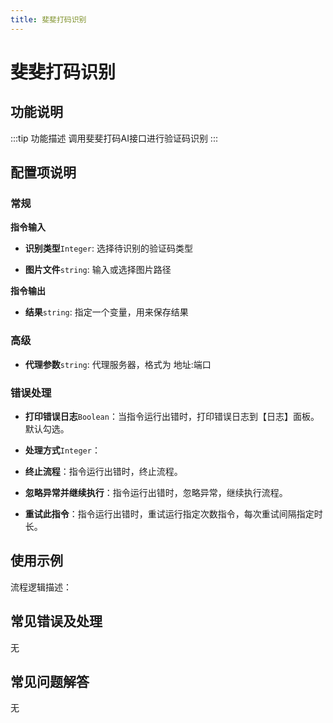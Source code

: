 ```yaml
---
title: 斐斐打码识别
---
```


# 斐斐打码识别

## 功能说明

:::tip 功能描述
调用斐斐打码AI接口进行验证码识别
:::

## 配置项说明

### 常规

**指令输入**

- **识别类型**`Integer`: 选择待识别的验证码类型

- **图片文件**`string`: 输入或选择图片路径


**指令输出**

- **结果**`string`: 指定一个变量，用来保存结果

### 高级

- **代理参数**`string`: 代理服务器，格式为 地址:端口

### 错误处理

- **打印错误日志**`Boolean`：当指令运行出错时，打印错误日志到【日志】面板。默认勾选。

- **处理方式**`Integer`：

 - **终止流程**：指令运行出错时，终止流程。

 - **忽略异常并继续执行**：指令运行出错时，忽略异常，继续执行流程。

 - **重试此指令**：指令运行出错时，重试运行指定次数指令，每次重试间隔指定时长。

## 使用示例

流程逻辑描述：

## 常见错误及处理

无

## 常见问题解答

无

